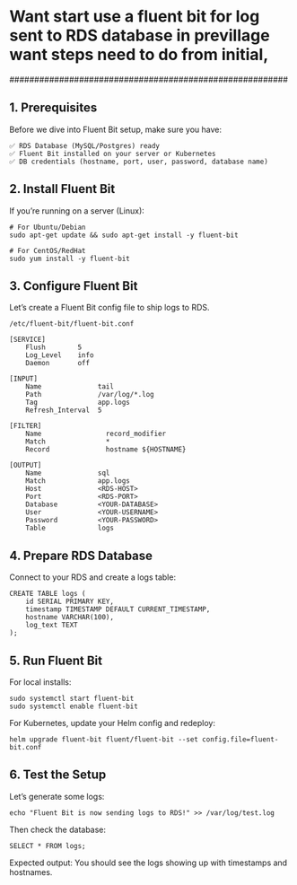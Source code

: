 # Want start use a fluent bit for log sent to RDS database in previllage want steps need to do from initial,
########################################################
## 1. Prerequisites
Before we dive into Fluent Bit setup, make sure you have:
```
✅ RDS Database (MySQL/Postgres) ready
✅ Fluent Bit installed on your server or Kubernetes
✅ DB credentials (hostname, port, user, password, database name)
```
## 2. Install Fluent Bit
If you’re running on a server (Linux):

```
# For Ubuntu/Debian
sudo apt-get update && sudo apt-get install -y fluent-bit

# For CentOS/RedHat
sudo yum install -y fluent-bit
```
## 3. Configure Fluent Bit
Let’s create a Fluent Bit config file to ship logs to RDS.

` /etc/fluent-bit/fluent-bit.conf `
```
[SERVICE]
    Flush        5
    Log_Level    info
    Daemon       off

[INPUT]
    Name              tail
    Path              /var/log/*.log
    Tag               app.logs
    Refresh_Interval  5

[FILTER]
    Name                record_modifier
    Match               *
    Record              hostname ${HOSTNAME}

[OUTPUT]
    Name              sql
    Match             app.logs
    Host              <RDS-HOST>
    Port              <RDS-PORT>
    Database          <YOUR-DATABASE>
    User              <YOUR-USERNAME>
    Password          <YOUR-PASSWORD>
    Table             logs
```
## 4. Prepare RDS Database
Connect to your RDS and create a logs table:
```
CREATE TABLE logs (
    id SERIAL PRIMARY KEY,
    timestamp TIMESTAMP DEFAULT CURRENT_TIMESTAMP,
    hostname VARCHAR(100),
    log_text TEXT
);
```
## 5. Run Fluent Bit
For local installs:
```
sudo systemctl start fluent-bit
sudo systemctl enable fluent-bit
```
For Kubernetes, update your Helm config and redeploy:

```
helm upgrade fluent-bit fluent/fluent-bit --set config.file=fluent-bit.conf
```
## 6. Test the Setup
Let’s generate some logs:
```
echo "Fluent Bit is now sending logs to RDS!" >> /var/log/test.log
```
Then check the database:
```
SELECT * FROM logs;
```
Expected output:
You should see the logs showing up with timestamps and hostnames.






